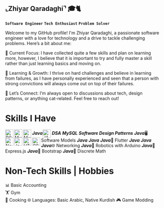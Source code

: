 ## ⌞Zhiyar Qaradaghi⌝ 🎓🐈
**`Software Engineer`** **`Tech Enthusiast`** **`Problem Solver`**

Welcome to my GitHub profile! I'm Zhiyar Qaradaghi, a passionate software engineer with a love for technology and a drive to tackle challenging problems. Here’s a bit about me:

🔭 Current Focus: I have collected quite a few skills and plan on learning more, however, I believe that it is important to try and fully master a skill rather than just learning basics and moving on.

🌱 Learning & Growth: I thrive on hard challenges and believe in learning from failures, as I have personally experienced and seen that a person with strong convictions will always come out on top of their failures.

💬 Let’s Connect: I’m always open to discussions about tech, design patterns, or anything cat-related. Feel free to reach out!

# Skills I Have
<h5 style="display: inline">Java</h5><img align="center" alt="JAVA" width="26px" src="https://img.icons8.com/?size=100&id=13679&format=png&color=000000" style="display: inline"/>                   
<h5 style="display: inline">DSA</h5><img align="left" alt="DSA" width="26px" src="https://img.icons8.com/?size=100&id=12184&format=png&color=000000" style="display: inline"/>



<h5 style="display: inline">MySQL</h5><img align="left" alt="MySQL" width="26px" src="https://img.icons8.com/?size=100&id=UFXRpPFebwa2&format=png&color=000000" style="" />     
<h5 style="display: inline">Software Design Patterns</h5><img align="left" alt="MySQL" width="26px" src="https://refactoring.guru/images/patterns/cards/factory-method-mini.png" style="" />
<h5 style="display: inline">Java</h5>🖥️ Software Models        
<h5 style="display: inline">Java</h5><img align="left" alt="Node.js" width="26px" src="https://img.icons8.com/?size=100&id=54087&format=png&color=000000" style="" />
<h5 style="display: inline">Java</h5><img align="left" alt="JavaScript" width="26px" src="https://img.icons8.com/?size=100&id=108784&format=png&color=000000" style="" />        
<h5 style="display: inline">Java</h5>🦋 Flutter
<h5 style="display: inline">Java</h5><img align="left" alt="HTML5" width="26px" src="https://img.icons8.com/?size=100&id=20909&format=png&color=000000" style="" />                
<h5 style="display: inline">Java</h5><img align="left" alt="CSS3" width="26px" src="https://img.icons8.com/?size=100&id=3BTBsJs5myRy&format=png&color=000000" style="" />   
<h5 style="display: inline">Java</h5>🌐 Networking       
<h5 style="display: inline">Java</h5>🤖 Robotics with Arduino  
<h5 style="display: inline">Java</h5>🚀 Express.js             
<h5 style="display: inline">Java</h5>🚀 Bootstrap          
<h5 style="display: inline">Java</h5>🔢 Discrete Math


# Non-Tech Skills | Hobbies 
📊 Basic Accounting  
🏋️ Gym  
🍳 Cooking 
🌐 Languages: Basic Arabic, Native Kurdish
🎮 Game Modding



<!--
**ZhiyarQaradaghi/ZhiyarQaradaghi** is a ✨ _special_ ✨ repository because its `README.md` (this file) appears on your GitHub profile.

Here are some ideas to get you started:

- 🔭 I’m currently working on ...
- 🌱 I’m currently learning ...
- 👯 I’m looking to collaborate on ...
- 🤔 I’m looking for help with ...
- 💬 Ask me about ...
- 📫 How to reach me: ...
- 😄 Pronouns: ...
- ⚡ Fun fact: ...
-->


